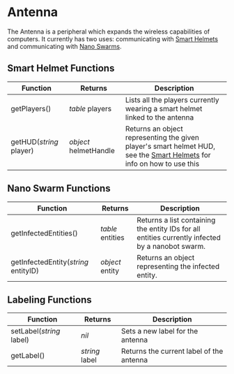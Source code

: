 # Antenna

The Antenna is a peripheral which expands the wireless capabilities of computers. It currently has two uses:
 communicating with [Smart Helmets](/miscellaneous_additions/smart_helmets/) and
 communicating with [Nano Swarms](/miscellaneous_additions/nano_swarm/).

## Smart Helmet Functions
| Function | Returns | Description |
|----------|---------|-------------|
|getPlayers()|_table_ players|Lists all the players currently wearing a smart helmet linked to the antenna|
|getHUD(_string_ player)|_object_ helmetHandle|Returns an object representing the given player's smart helmet HUD, see the [Smart Helmets](/miscellaneous_additions/smart_helmets/) for info on how to use this|

## Nano Swarm Functions
<table>
  <thead>
    <tr>
      <th>Function</th>
      <th>Returns</th>
      <th>Description</th>
    </tr>
  </thead>
  <tbody>
    <tr>
      <td>getInfectedEntities()</td>
      <td><em>table</em> entities</td>
      <td>Returns a list containing the entity IDs for all entities currently infected by a nanobot swarm.</td>
    </tr>
    <tr>
      <td>getInfectedEntity(<em>string</em> entityID)</td>
      <td><em>object</em> entity</td>
      <td>Returns an object representing the infected entity.</td>
    </tr>
  </tbody>
</table>

## Labeling Functions
| Function | Returns | Description |
|----------|---------|-------------|
|setLabel(_string_ label)|_nil_|Sets a new label for the antenna|
|getLabel()|_string_ label|Returns the current label of the antenna|

